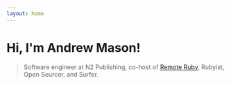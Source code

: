 ```yaml
---
layout: home
---
```


# Hi, I'm Andrew Mason!

> Software engineer at N2 Publishing, co-host of [Remote Ruby](https://remoteruby.transistor.fm), Rubyist, Open Sourcer, and Surfer.
